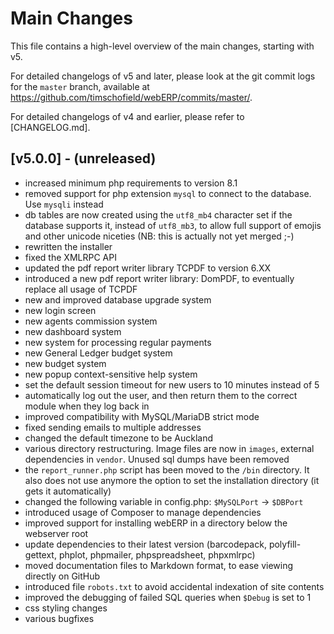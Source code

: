# Main Changes

This file contains a high-level overview of the main changes, starting with v5.

For detailed changelogs of v5 and later, please look at the git commit logs for the `master` branch, available at
https://github.com/timschofield/webERP/commits/master/.

For detailed changelogs of v4 and earlier, please refer to [CHANGELOG.md].

## [v5.0.0] - (unreleased)

* increased minimum php requirements to version 8.1
* removed support for php extension `mysql` to connect to the database. Use `mysqli` instead
* db tables are now created using the `utf8_mb4` character set if the database supports it, instead of `utf8_mb3`,
  to allow full support of emojis and other unicode niceties (NB: this is actually not yet merged ;-)
* rewritten the installer
* fixed the XMLRPC API
* updated the pdf report writer library TCPDF to version 6.XX
* introduced a new pdf report writer library: DomPDF, to eventually replace all usage of TCPDF
* new and improved database upgrade system
* new login screen
* new agents commission system
* new dashboard system
* new system for processing regular payments
* new General Ledger budget system
* new budget system
* new popup context-sensitive help system
* set the default session timeout for new users to 10 minutes instead of 5
* automatically log out the user, and then return them to the correct module when they log back in
* improved compatibility with MySQL/MariaDB strict mode
* fixed sending emails to multiple addresses
* changed the default timezone to be Auckland
* various directory restructuring. Image files are now in `images`, external dependencies in `vendor`. Unused sql dumps
  have been removed
* the `report_runner.php` script has been moved to the `/bin` directory. It also does not use anymore the option
  to set the installation directory (it gets it automatically)
* changed the following variable in config.php:
  `$MySQLPort` -> `$DBPort`
* introduced usage of Composer to manage dependencies
* improved support for installing webERP in a directory below the webserver root
* update dependencies to their latest version (barcodepack, polyfill-gettext, phplot, phpmailer, phpspreadsheet, phpxmlrpc)
* moved documentation files to Markdown format, to ease viewing directly on GitHub
* introduced file `robots.txt` to avoid accidental indexation of site contents
* improved the debugging of failed SQL queries when `$Debug` is set to 1
* css styling changes
* various bugfixes
